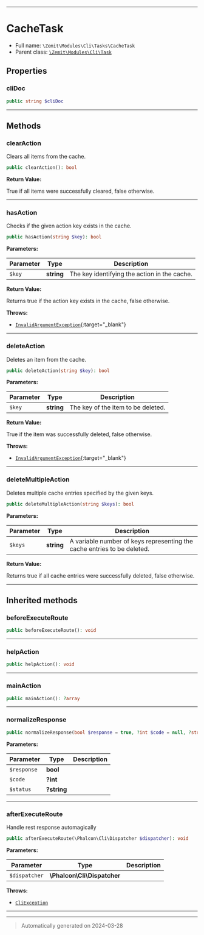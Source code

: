 ***

# CacheTask





* Full name: `\Zemit\Modules\Cli\Tasks\CacheTask`
* Parent class: [`\Zemit\Modules\Cli\Task`](../Task.md)



## Properties


### cliDoc



```php
public string $cliDoc
```






***

## Methods


### clearAction

Clears all items from the cache.

```php
public clearAction(): bool
```









**Return Value:**

True if all items were successfully cleared, false otherwise.




***

### hasAction

Checks if the given action key exists in the cache.

```php
public hasAction(string $key): bool
```








**Parameters:**

| Parameter | Type | Description |
|-----------|------|-------------|
| `$key` | **string** | The key identifying the action in the cache. |


**Return Value:**

Returns true if the action key exists in the cache, false otherwise.



**Throws:**

- [`InvalidArgumentException`](https://docs.phalcon.io/latest/api/){:target="_blank"}



***

### deleteAction

Deletes an item from the cache.

```php
public deleteAction(string $key): bool
```








**Parameters:**

| Parameter | Type | Description |
|-----------|------|-------------|
| `$key` | **string** | The key of the item to be deleted. |


**Return Value:**

True if the item was successfully deleted, false otherwise.



**Throws:**

- [`InvalidArgumentException`](https://docs.phalcon.io/latest/api/){:target="_blank"}



***

### deleteMultipleAction

Deletes multiple cache entries specified by the given keys.

```php
public deleteMultipleAction(string $keys): bool
```








**Parameters:**

| Parameter | Type | Description |
|-----------|------|-------------|
| `$keys` | **string** | A variable number of keys representing the cache entries to be deleted. |


**Return Value:**

Returns true if all cache entries were successfully deleted, false otherwise.




***


## Inherited methods


### beforeExecuteRoute



```php
public beforeExecuteRoute(): void
```












***

### helpAction



```php
public helpAction(): void
```












***

### mainAction



```php
public mainAction(): ?array
```












***

### normalizeResponse



```php
public normalizeResponse(bool $response = true, ?int $code = null, ?string $status = null): array
```








**Parameters:**

| Parameter | Type | Description |
|-----------|------|-------------|
| `$response` | **bool** |  |
| `$code` | **?int** |  |
| `$status` | **?string** |  |





***

### afterExecuteRoute

Handle rest response automagically

```php
public afterExecuteRoute(\Phalcon\Cli\Dispatcher $dispatcher): void
```








**Parameters:**

| Parameter | Type | Description |
|-----------|------|-------------|
| `$dispatcher` | **\Phalcon\Cli\Dispatcher** |  |




**Throws:**

- [`CliException`](../../../Exception/CliException.md)



***


***
> Automatically generated on 2024-03-28
